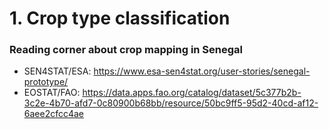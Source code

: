 # 1. Crop type classification


### Reading corner about crop mapping in Senegal
- SEN4STAT/ESA: https://www.esa-sen4stat.org/user-stories/senegal-prototype/
- EOSTAT/FAO: https://data.apps.fao.org/catalog/dataset/5c377b2b-3c2e-4b70-afd7-0c80900b68bb/resource/50bc9ff5-95d2-40cd-af12-6aee2cfcc4ae

